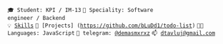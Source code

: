 <code>🎓 Student: KPI / IM-13</code>
<code>👷 Speciality: Software engineer / Backend</code><br>
<code>💡 [Skills](SKILLS.md)</code>
<code>🧻 [Projects] (https://github.com/bLuDd1/todo-list)</code>
<code>🧑‍💻 Languages: JavaScript</code>
<code>💬 telegram: [@demasmxrxz](https://telegram.me/demasmxrxz)</code>
<code>📫 [dtavluj@gmail.com](mailto:dtavluj@gmail.com)</code>

